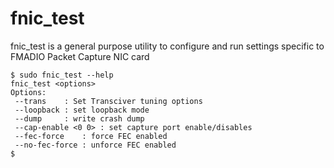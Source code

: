 # fnic\_test

fnic\_test is a general purpose utility to configure and run settings specific to FMADIO Packet Capture NIC card

```text
$ sudo fnic_test --help
fnic_test <options>
Options:
 --trans    : Set Transciver tuning options
 --loopback : set loopback mode
 --dump     : write crash dump
 --cap-enable <0 0> : set capture port enable/disables
 --fec-force    : force FEC enabled
 --no-fec-force : unforce FEC enabled
$
```

